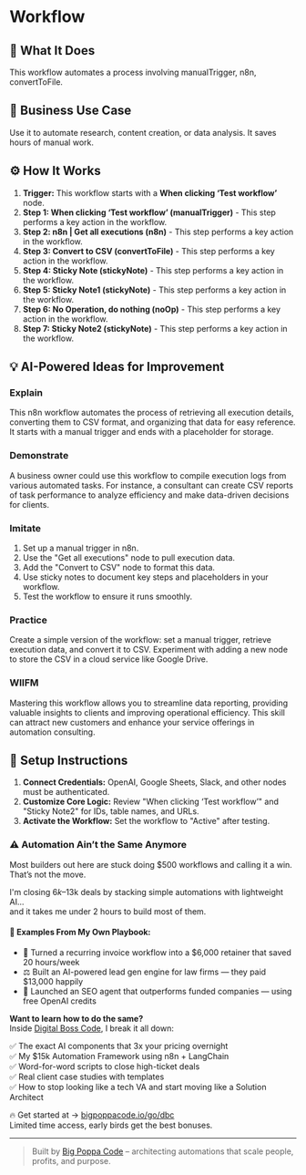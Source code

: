 # Workflow

## 🚀 What It Does
This workflow automates a process involving manualTrigger, n8n, convertToFile.

## 💼 Business Use Case
Use it to automate research, content creation, or data analysis. It saves hours of manual work.

## ⚙️ How It Works
1.  **Trigger:** This workflow starts with a **When clicking ‘Test workflow’** node.
2. **Step 1: When clicking ‘Test workflow’ (manualTrigger)** - This step performs a key action in the workflow.
3. **Step 2: n8n | Get all executions (n8n)** - This step performs a key action in the workflow.
4. **Step 3: Convert to CSV (convertToFile)** - This step performs a key action in the workflow.
5. **Step 4: Sticky Note (stickyNote)** - This step performs a key action in the workflow.
6. **Step 5: Sticky Note1 (stickyNote)** - This step performs a key action in the workflow.
7. **Step 6: No Operation, do nothing (noOp)** - This step performs a key action in the workflow.
8. **Step 7: Sticky Note2 (stickyNote)** - This step performs a key action in the workflow.

## 💡 AI-Powered Ideas for Improvement
### Explain
This n8n workflow automates the process of retrieving all execution details, converting them to CSV format, and organizing that data for easy reference. It starts with a manual trigger and ends with a placeholder for storage.

### Demonstrate
A business owner could use this workflow to compile execution logs from various automated tasks. For instance, a consultant can create CSV reports of task performance to analyze efficiency and make data-driven decisions for clients.

### Imitate
1. Set up a manual trigger in n8n.
2. Use the "Get all executions" node to pull execution data.
3. Add the "Convert to CSV" node to format this data.
4. Use sticky notes to document key steps and placeholders in your workflow.
5. Test the workflow to ensure it runs smoothly.

### Practice
Create a simple version of the workflow: set a manual trigger, retrieve execution data, and convert it to CSV. Experiment with adding a new node to store the CSV in a cloud service like Google Drive.

### WIIFM
Mastering this workflow allows you to streamline data reporting, providing valuable insights to clients and improving operational efficiency. This skill can attract new customers and enhance your service offerings in automation consulting.

## 🔧 Setup Instructions
1. **Connect Credentials:** OpenAI, Google Sheets, Slack, and other nodes must be authenticated.
2. **Customize Core Logic:** Review "When clicking ‘Test workflow’" and "Sticky Note2" for IDs, table names, and URLs.
3. **Activate the Workflow:** Set the workflow to "Active" after testing.

### ⚠️ Automation Ain’t the Same Anymore

Most builders out here are stuck doing $500 workflows and calling it a win.  
That’s not the move.  

I'm closing $6k–$13k deals by stacking simple automations with lightweight AI...  
and it takes me under 2 hours to build most of them.

#### 🧠 Examples From My Own Playbook:
- 🔁 Turned a recurring invoice workflow into a $6,000 retainer that saved 20 hours/week  
- ⚖️ Built an AI-powered lead gen engine for law firms — they paid $13,000 happily  
- 🚀 Launched an SEO agent that outperforms funded companies — using free OpenAI credits  

**Want to learn how to do the same?**  
Inside [Digital Boss Code](https://bigpoppacode.io/go/dbc), I break it all down:

✅ The exact AI components that 3x your pricing overnight  
✅ My $15k Automation Framework using n8n + LangChain  
✅ Word-for-word scripts to close high-ticket deals  
✅ Real client case studies with templates  
✅ How to stop looking like a tech VA and start moving like a Solution Architect  

🔥 Get started at → [bigpoppacode.io/go/dbc](https://bigpoppacode.io/go/dbc)  
Limited time access, early birds get the best bonuses.

---
> Built by [Big Poppa Code](https://bigpoppacode.io) – architecting automations that scale people, profits, and purpose.
